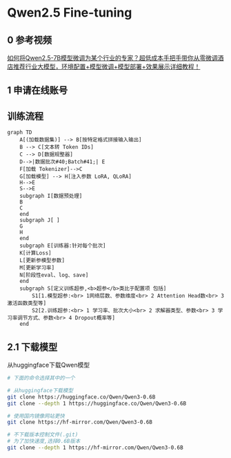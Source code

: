 # Qwen2.5 Fine-tuning

## 0 参考视频

[如何将Qwen2.5-7B模型微调为某个行业的专家？超低成本手把手带你从零微调酒店推荐行业大模型，环境配置+模型微调+模型部署+效果展示详细教程！](https://www.bilibili.com/video/BV1YQ5rzfEaQ)

## 1 申请在线账号

## 训练流程

```Mermaid
graph TD
    A[(加载数据集)] --> B[按特定格式拼接输入输出]
    B --> C[文本转 Token IDs]
    C --> D[数据规整器]
    D-->|数据批次#40;Batch#41;| E
    F[加载 Tokenizer]-->C
    G[加载模型] --> H[注入参数 LoRA, QLoRA]
    H-->E
    S-->E
    subgraph I[数据预处理]
    B
    C
    end
    subgraph J[ ]
    G
    H
    end
    subgraph E[训练器:针对每个批次]
    K[计算Loss]
    L[更新参模型参数]
    M[更新学习率]
    N[阶段性eval、log、save]
    end
    subgraph S[定义训练超参,<b>超参</b>类比于配置项 包括]
        S1[1.模型超参:<br> 1网络层数、参数维度<br> 2 Attention Head数<br> 3 激活函数类型等]
        S2[2.训练超参:<br> 1 学习率、批次大小<br> 2 求解器类型、参数<br> 3 学习率调节方式、参数<br> 4 Dropout概率等]
    end
```

## 2.1 下载模型
从huggingface下载Qwen模型

```bash
# 下面的命令选择其中的一个

# 从huggingface下载模型
git clone https://huggingface.co/Qwen/Qwen3-0.6B
git clone --depth 1 https://huggingface.co/Qwen/Qwen3-0.6B

# 使用国内镜像网站更快
git clone https://hf-mirror.com/Qwen/Qwen3-0.6B

# 不下载版本控制文件(.git)
# 为了加快速度,选择0.6B版本
git clone --depth 1 https://hf-mirror.com/Qwen/Qwen3-0.6B
```
